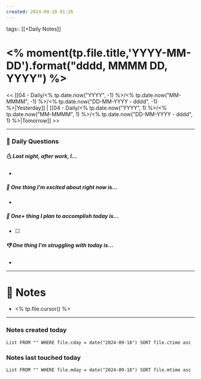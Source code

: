```yaml
---
created: 2024-09-18 01:26
---
```

tags:: [[+Daily Notes]]

# <% moment(tp.file.title,'YYYY-MM-DD').format("dddd, MMMM DD, YYYY") %>

<< [[04 - Daily/<% tp.date.now("YYYY", -1) %>/<% tp.date.now("MM-MMMM", -1) %>/<% tp.date.now("DD-MM-YYYY - dddd", -1) %>|Yesterday]] | [[04 - Daily/<% tp.date.now("YYYY", 1) %>/<% tp.date.now("MM-MMMM", 1) %>/<% tp.date.now("DD-MM-YYYY - dddd", 1) %>|Tomorrow]] >>

---
### 📅 Daily Questions
##### 🌜 Last night, after work, I...
- 

##### 🙌 One thing I'm excited about right now is...
- 

##### 🚀 One+ thing I plan to accomplish today is...
- [ ] 

##### 👎 One thing I'm struggling with today is...
- 

---
# 📝 Notes
- <% tp.file.cursor() %>

---
### Notes created today
```dataview
List FROM "" WHERE file.cday = date("2024-09-18") SORT file.ctime asc
```

### Notes last touched today
```dataview
List FROM "" WHERE file.mday = date("2024-09-18") SORT file.mtime asc
```